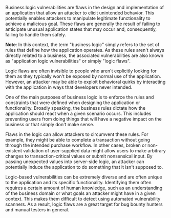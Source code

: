 Business logic vulnerabilities are flaws in the design and implementation of an application that allow an attacker to elicit unintended behavior. This potentially enables attackers to manipulate legitimate functionality to achieve a malicious goal. These flaws are generally the result of failing to anticipate unusual application states that may occur and, consequently, failing to handle them safely.

**Note**: In this context, the term "business logic" simply refers to the set of rules that define how the application operates. As these rules aren't always directly related to a business, the associated vulnerabilities are also known as "application logic vulnerabilities" or simply "logic flaws".

Logic flaws are often invisible to people who aren't explicitly looking for them as they typically won't be exposed by normal use of the application. However, an attacker may be able to exploit behavioral quirks by interacting with the application in ways that developers never intended.

One of the main purposes of business logic is to enforce the rules and constraints that were defined when designing the application or functionality. Broadly speaking, the business rules dictate how the application should react when a given scenario occurs. This includes preventing users from doing things that will have a negative impact on the business or that simply don't make sense.

Flaws in the logic can allow attackers to circumvent these rules. For example, they might be able to complete a transaction without going through the intended purchase workflow. In other cases, broken or non-existent validation of user-supplied data might allow users to make arbitrary changes to transaction-critical values or submit nonsensical input. By passing unexpected values into server-side logic, an attacker can potentially induce the application to do something that it isn't supposed to.

Logic-based vulnerabilities can be extremely diverse and are often unique to the application and its specific functionality. Identifying them often requires a certain amount of human knowledge, such as an understanding of the business domain or what goals an attacker might have in a given context. This makes them difficult to detect using automated vulnerability scanners. As a result, logic flaws are a great target for bug bounty hunters and manual testers in general.